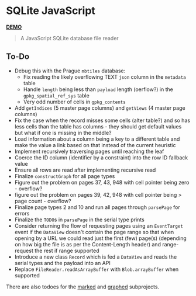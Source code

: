 # SQLite JavaScript

[**DEMO**](https://tomashubelbauer.github.io/sqlite-javascript)

> A JavaScript SQLite database file reader

## To-Do

- Debug this with the Prague `mbtiles` database:
  - Fix reading the likely overflowing TEXT `json` column in the `metadata` table
  - Handle `length` being less than `payload` length (oerflow?) in the `gpkg_spatial_ref_sys` table
  - Very odd number of cells in `gpkg_contents`
- Add `getIndices` (5 master page columns) and `getViews` (4 master page columns)
- Fix the case when the record misses some cells (alter table?) and so has less
  cells than the table has columns - they should get default values but what if
  one is missing in the middle?
- Load information about a column being a key to a different table and make the
  value a link based on that instead of the current heuristic
- Implement recursively traversing pages until reaching the leaf
- Coerce the ID column (identifier by a constraint) into the row ID fallback value
- Ensure all rows are read after implementing recursive read
- Finalize `constructGraph` for all page types
- Figure out the problem on pages 37, 43, 948 with cell pointer being zero - overflow?
- figure out the problem on pages 39, 42, 948 with cell pointer being > page count - overflow?
- Finalize page types 2 and 10 and run all pages through `parsePage` for errors
- Finalize the `TODO`s in `parsePage` in the serial type prints
- Consider returning the flow of requesting pages using an `EventTarget` event
  if the `DataView` doesn't contain the page range so that when opening by a URL
  we could read just the first (few) page(s) (depending on how big the file is
  as per the Content-Length header) and range-request the rest if range supported
- Introduce a new class `Record` which is fed a `DataView` and reads the serial
  types and the payload into an API
- Replace `FileReader.readAsArrayBuffer` with `Blob.arrayBuffer` when supported

There are also todoes for the [marked](marked/README.md#to-do) and
[graphed](graphed/README.md#to-do) subprojects.
